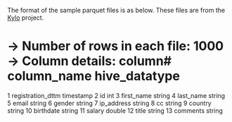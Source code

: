 The format of the sample parquet files is as below. These files are from the [Kylo](https://github.com/Teradata/kylo/tree/master/samples/sample-data/parquet) project.

-> Number of rows in each file: 1000
-> Column details:
column#		column_name		hive_datatype
=====================================================
1		registration_dttm 	timestamp
2		id 			int
3		first_name 		string
4		last_name 		string
5		email 			string
6		gender 			string
7		ip_address 		string
8		cc 			    string
9		country 		string
10		birthdate 		string
11		salary 			double
12		title 			string
13		comments 		string